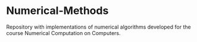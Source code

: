 # Numerical-Methods
Repository with implementations of numerical algorithms developed for the course Numerical Computation on Computers.
